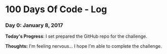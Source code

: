 # 100 Days Of Code - Log

### Day 0: January 8, 2017 

**Today's Progress**: I set prepared the GitHub repo for the challenge.

**Thoughts:** I'm feeling nervous... I hope I'm able to complete the challenge.

